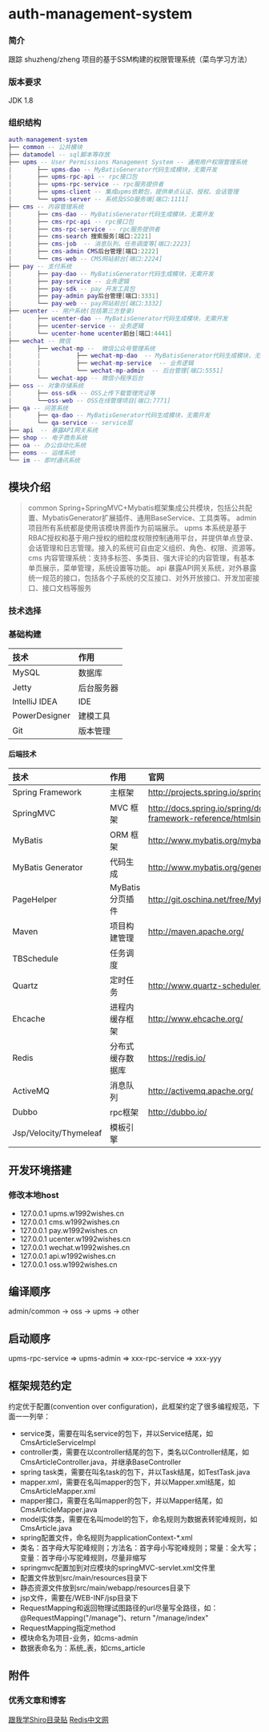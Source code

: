 # auth-management-system
### 简介
跟踪 shuzheng/zheng 项目的基于SSM构建的权限管理系统（菜鸟学习方法）
### 版本要求
JDK 1.8
### 组织结构
```lua
auth-management-system
├── common -- 公共模块
├── datamodel -- sql脚本等存放
├── upms -- User Permissions Management System -- 通用用户权限管理系统
|       ├── upms-dao -- MyBatisGenerator代码生成模块，无需开发
|       ├── upms-rpc-api -- rpc接口包
|       ├── upms-rpc-service -- rpc服务提供者
|       ├── upms-client -- 集成upms依赖包，提供单点认证、授权、会话管理
|       └── upms-server -- 系统及SSO服务端[端口:1111]
├── cms -- 内容管理系统
|       ├── cms-dao -- MyBatisGenerator代码生成模块，无需开发
|       ├── cms-rpc-api -- rpc接口包
|       ├── cms-rpc-service -- rpc服务提供者
|       ├── cms-search 搜索服务[端口:2221]
|       ├── cms-job  -- 消息队列、任务调度等[端口:2223]
|       ├── cms-admin CMS后台管理[端口:2222]
|       └── cms-web -- CMS网站前台[端口:2224]
├── pay -- 支付系统
|       ├── pay-dao -- MyBatisGenerator代码生成模块，无需开发
|       ├── pay-service -- 业务逻辑
|       ├── pay-sdk -- pay 开发工具包
|       ├── pay-admin pay后台管理[端口:3331]
|       └── pay-web -- pay网站前台[端口:3332]
├── ucenter -- 用户系统(包括第三方登录)
|       ├── ucenter-dao -- MyBatisGenerator代码生成模块，无需开发
|       ├── ucenter-service -- 业务逻辑
|       └── ucenter-home ucenter前台[端口:4441]
├── wechat -- 微信
|       ├── wechat-mp --  微信公众号管理系统
|       |          ├── wechat-mp-dao  -- MyBatisGenerator代码生成模块，无需开发
|       |          ├── wechat-mp-service  -- 业务逻辑
|       |          └── wechat-mp-admin  -- 后台管理[端口:5551]
|       └── wechat-app -- 微信小程序后台
├── oss -- 对象存储系统
|       ├── oss-sdk -- OSS上传下载管理凭证等
|       └──oss-web -- OSS在线管理项目[端口:7771]
├── qa -- 问答系统
|       ├── qa-dao -- MyBatisGenerator代码生成模块，无需开发
|       └── qa-service -- service层
├── api  -- 暴露API网关系统
├── shop -- 电子商务系统
├── oa -- 办公自动化系统
├── eoms -- 运维系统
└── im -- 即时通讯系统
```

## 模块介绍
>common 
Spring+SpringMVC+Mybatis框架集成公共模块，包括公共配置、MybatisGenerator扩展插件、通用BaseService、工具类等。
>admin
项目所有系统都是使用该模块界面作为前端展示。
>upms
本系统是基于RBAC授权和基于用户授权的细粒度权限控制通用平台，并提供单点登录、会话管理和日志管理。接入的系统可自由定义组织、角色、权限、资源等。
>cms
内容管理系统：支持多标签、多类目、强大评论的内容管理，有基本单页展示，菜单管理，系统设置等功能。
>api
暴露API网关系统，对外暴露统一规范的接口，包括各个子系统的交互接口、对外开放接口、开发加密接口、接口文档等服务
### 技术选择
### 基础构建
| 技术 | 作用 |
| :------- | :------- |
| MySQL    | 数据库    | 
| Jetty    | 后台服务器 |
| IntelliJ IDEA | IDE |
| PowerDesigner | 建模工具 |
| Git      | 版本管理 |
#### 后端技术
| 技术 | 作用 | 官网 |
| :------- | :------- | :------|
| Spring Framework | 主框架           | http://projects.spring.io/spring-framework/ |
| SpringMVC        | MVC 框架         | 	http://docs.spring.io/spring/docs/current/spring-framework-reference/htmlsingle/#mvc |
| MyBatis          | ORM 框架         | http://www.mybatis.org/mybatis-3/zh/index.html |
| MyBatis Generator| 代码生成         | 	http://www.mybatis.org/generator/index.html |
| PageHelper       | MyBatis分页插件  | http://git.oschina.net/free/Mybatis_PageHelper |
| Maven	           | 项目构建管理	  | http://maven.apache.org/ |
| TBSchedule       | 任务调度         |
| Quartz           | 定时任务         | http://www.quartz-scheduler.org/|
| Ehcache          | 进程内缓存框架    | http://www.ehcache.org/ |
| Redis            | 分布式缓存数据库  | https://redis.io/ |
| ActiveMQ         | 消息队列         | http://activemq.apache.org/ |
| Dubbo            | rpc框架          | http://dubbo.io/ |
| Jsp/Velocity/Thymeleaf | 模板引擎   | 
## 开发环境搭建
### 修改本地host
* 127.0.0.1 upms.w1992wishes.cn
* 127.0.0.1 cms.w1992wishes.cn
* 127.0.0.1 pay.w1992wishes.cn
* 127.0.0.1 ucenter.w1992wishes.cn
* 127.0.0.1 wechat.w1992wishes.cn
* 127.0.0.1 api.w1992wishes.cn
* 127.0.0.1 oss.w1992wishes.cn

## 编译顺序
admin/common -> oss -> upms -> other

## 启动顺序
upms-rpc-service => upms-admin => xxx-rpc-service => xxx-yyy

## 框架规范约定

约定优于配置(convention over configuration)，此框架约定了很多编程规范，下面一一列举：

- service类，需要在叫名service的包下，并以Service结尾，如CmsArticleServiceImpl
- controller类，需要在以controller结尾的包下，类名以Controller结尾，如CmsArticleController.java，并继承BaseController
- spring task类，需要在叫名task的包下，并以Task结尾，如TestTask.java
- mapper.xml，需要在名叫mapper的包下，并以Mapper.xml结尾，如CmsArticleMapper.xml
- mapper接口，需要在名叫mapper的包下，并以Mapper结尾，如CmsArticleMapper.java
- model实体类，需要在名叫model的包下，命名规则为数据表转驼峰规则，如CmsArticle.java
- spring配置文件，命名规则为applicationContext-*.xml
- 类名：首字母大写驼峰规则；方法名：首字母小写驼峰规则；常量：全大写；变量：首字母小写驼峰规则，尽量非缩写
- springmvc配置加到对应模块的springMVC-servlet.xml文件里
- 配置文件放到src/main/resources目录下
- 静态资源文件放到src/main/webapp/resources目录下
- jsp文件，需要在/WEB-INF/jsp目录下
- RequestMapping和返回物理试图路径的url尽量写全路径，如：@RequestMapping("/manage")、return "/manage/index"
- RequestMapping指定method
- 模块命名为项目-业务，如cms-admin
- 数据表命名为：系统_表，如cms_article

## 附件
### 优秀文章和博客
[跟我学Shiro目录贴](http://jinnianshilongnian.iteye.com/blog/2018398 "跟我学Shiro目录贴")
[Redis中文网](http://www.redis.net.cn/ "Redis中文网")
